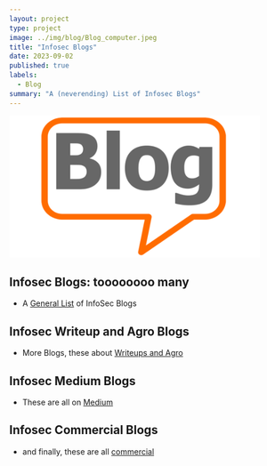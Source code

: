 ```yaml
---
layout: project
type: project
image: ../img/blog/Blog_computer.jpeg
title: "Infosec Blogs"
date: 2023-09-02
published: true
labels:
  - Blog
summary: "A (neverending) List of Infosec Blogs"
---
```


<img class="img-fluid" src="../img/blog/blog_bubble.png">

## Infosec Blogs: toooooooo many

- A [General List](InfoSecBlogsGeneral.html) of InfoSec Blogs

## Infosec Writeup and Agro Blogs

- More Blogs, these about [Writeups and Agro](InfoSecBlogsWriteup.html)

## Infosec Medium Blogs

- These are all on [Medium](InfoSecBlogsMedium.html)

## Infosec Commercial Blogs

- and finally, these are all [commercial](InfoSecBlogsCommercial.html)